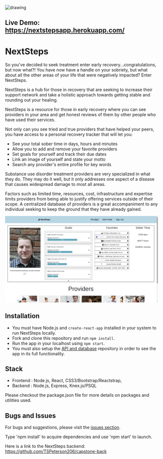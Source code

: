 <img src="http://cdn.onlinewebfonts.com/svg/img_323401.png" alt="drawing" width="200"> </img>

## Live Demo: https://nextstepsapp.herokuapp.com/

# NextSteps

So you've decided to seek treatment enter early recovery...congratulations, but now what?! You have now have a handle on your sobriety, but what about all the other areas of your life that were negatively impacted? Enter NextSteps.

NextSteps is a hub for those in recovery that are seeking to increase their support network and take a holistic approach towards getting stable and rounding out your healing.

NextSteps is a resource for those in early recovery where you can see providers in your area and get honest reviews of them by other people who have used their services.

Not only can you see tried and true providers that have helped your peers, you have access to a personal recovery tracker that will let you:

- See your total sober time in days, hours and minutes
- Allow you to add and remove your favorite providers
- Set goals for yourself and track their due dates
- Link an image of yourself and state your motto
- Search any provider's entire profile for key words

Substance use disorder treatment providers are very specialized in what they do. They may do it well, but it only addresses one aspect of a disease that causes widespread damage to most all areas. 

Factors such as limited time, resources, cost, infrastructure and expertise limits providers from being able to justify offering services outside of their scope. A centralized database of providers is a great accompaniment to any individual seeking to keep the ground that they have already gained. 

<img src="https://github.com/TSPeterson206/capstone-front/blob/master/nextstepscreenshot.png">

## Installation
- You must have Node.js and `create-react-app` installed in your system to run NextSteps locally.
- Fork and clone this repository and run `npm install`.
- Run the app in your localhost using `npm start`.
- You must also setup the [API and database](https://github.com/squeaker-g105-q3/squeaker-backend) repository in order to see the app in its full functionality.

## Stack

- Frontend : Node.js, React, CSS3/Bootstrap/Reactstrap,
- Backend : Node.js, Express, Knex.js/PSQL

Please checkout the package.json file for more details on packages and utilities used.

## Bugs and Issues

For bugs and suggestions, please visit the [issues section](https://github.com/TSPeterson206/capstone-front/issues).

Type 'npm install' to acquire dependencies and use 'npm start' to launch.

Here is a link to the NextSteps backend:
https://github.com/TSPeterson206/capstone-back